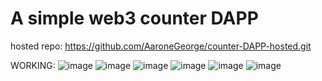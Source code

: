 # A simple web3 counter DAPP

hosted repo: https://github.com/AaroneGeorge/counter-DAPP-hosted.git

WORKING:
![image](https://github.com/AaroneGeorge/counter-DAPP/assets/96471433/fca075ba-fc09-49d1-808e-275a4d1c899b)
![image](https://github.com/AaroneGeorge/counter-DAPP/assets/96471433/ab050937-4c23-405c-a85e-6366d3aac912)
![image](https://github.com/AaroneGeorge/counter-DAPP/assets/96471433/39358e3c-5c9c-403c-a6c2-e33cdf35cae3)
![image](https://github.com/AaroneGeorge/counter-DAPP/assets/96471433/c37c87bf-d179-41bd-a023-b0f183350d6e)
![image](https://github.com/AaroneGeorge/counter-DAPP/assets/96471433/aa25135d-d588-4e90-b4a0-ecc3b7af7ca0)
![image](https://github.com/AaroneGeorge/counter-DAPP/assets/96471433/89b9b524-db77-4454-825e-0e01076252e3)

